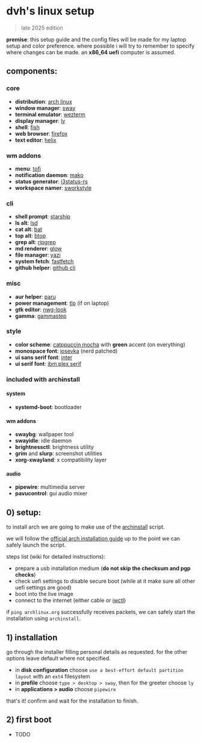 # dvh's linux setup

> late 2025 edition

**premise**: this setup guide and the config files will be made for my laptop setup and color preference. where possible i will try to remember to specify where changes can be made. an **x86_64 uefi** computer is assumed.

## components:

### core

- **distribution**: [arch linux](https://archlinux.org/)
- **window manager**: [sway](https://swaywm.org/)
- **terminal emulator**: [wezterm](https://wezterm.org/)
- **display manager**: [ly](https://github.com/fairyglade/ly)
- **shell**: [fish](https://fishshell.com/)
- **web browser**: [firefox](https://www.firefox.com/)
- **text editor**: [helix](https://helix-editor.com/)

### wm addons

- **menu**: [tofi](https://github.com/philj56/tofi)
- **notification daemon**: [mako](https://github.com/emersion/mako)
- **status generator**: [i3status-rs](https://github.com/greshake/i3status-rust)
- **workspace namer**: [sworkstyle](https://github.com/Lyr-7D1h/swayest_workstyle)

### cli

- **shell prompt**: [starship](https://starship.rs/)
- **ls alt**: [lsd](https://github.com/lsd-rs/lsd)
- **cat alt**: [bat](https://github.com/sharkdp/bat)
- **top alt**: [btop](https://github.com/aristocratos/btop)
- **grep alt**: [ripgrep](https://github.com/BurntSushi/ripgrep)
- **md renderer**: [glow](https://github.com/charmbracelet/glow)
- **file manager**: [yazi](https://yazi-rs.github.io/)
- **system fetch**: [fastfetch](https://github.com/fastfetch-cli/fastfetch)
- **github helper**: [github cli](https://cli.github.com/)

### misc

- **aur helper**: [paru](https://github.com/Morganamilo/paru)
- **power management**: [tlp](https://linrunner.de/tlp/index.html) (if on laptop)
- **gtk editor**: [nwg-look](https://github.com/nwg-piotr/nwg-look)
- **gamma**: [gammastep](https://gitlab.com/chinstrap/gammastep)

### style

- **color scheme**: [catppuccin mocha](https://catppuccin.com/) with **green** accent (on everything)
- **monospace font**: [iosevka](https://typeof.net/Iosevka/) (nerd patched)
- **ui sans serif font**: [inter](https://rsms.me/inter/)
- **ui serif font**: [ibm plex serif](https://www.ibm.com/plex/)

### included with archinstall

#### system

- **systemd-boot**: bootloader

#### wm addons

- **swaybg**: wallpaper tool
- **swayidle**: idle daemon
- **brightnessctl**: brightness utility
- **grim** and **slurp**: screenshot utilities
- **xorg-xwayland**: x compatibility layer

#### audio

- **pipewire**: multimedia server
- **pavucontrol**: gui audio mixer

## 0) setup:

to install arch we are going to make use of the [archinstall](https://wiki.archlinux.org/title/Archinstall) script.

we will follow the [official arch installation guide](https://wiki.archlinux.org/title/Installation_guide) up to the point we can safely launch the script.

steps list (wiki for detailed instructions):

- prepare a usb installation medium (**do not skip the checksum and pgp checks**)
- check uefi settings to disable secure boot (while at it make sure all other uefi settings are good)
- boot into the live image
- connect to the internet (either cable or [iwctl](https://wiki.archlinux.org/title/Iwd#iwctl))

if `ping archlinux.org` successfully receives packets, we can safely start the installation using `archinstall`.

## 1) installation

go through the installer filling personal details as requested. for the other options leave default where not specified.

- in **disk configuration** choose `use a best-effort default partition layout` with an `ext4` filesystem
- in **profile** choose `type > desktop > sway`, then for the greeter choose `ly`
- in **applications > audio** choose `pipewire`

that's it! confirm and wait for the installation to finish.

## 2) first boot

- TODO
